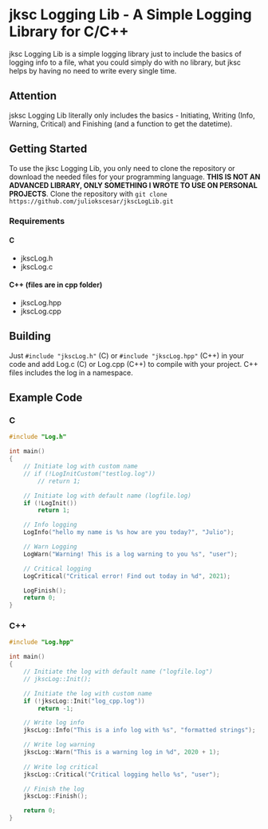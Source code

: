 ﻿# jksc Logging Lib - A Simple Logging Library for C/C++
jksc Logging Lib is a simple logging library just to include the basics of logging info to a file, what you could simply do with no library, but jksc helps by having no need to write every single time.

## Attention
jsksc Logging Lib literally only includes the basics - Initiating, Writing (Info, Warning, Critical) and Finishing (and a function to get the datetime).

## Getting Started
To use the jksc Logging Lib, you only need to clone the repository or download the needed files for your programming language. **THIS IS NOT AN ADVANCED LIBRARY, ONLY SOMETHING I WROTE TO USE ON PERSONAL PROJECTS**.
Clone the repository with `git clone https://github.com/juliokscesar/jkscLogLib.git`

### Requirements
#### C
- jkscLog.h
- jkscLog.c

#### C++ (files are in cpp folder)
- jkscLog.hpp
- jkscLog.cpp

## Building
Just `#include "jkscLog.h"` (C) or `#include "jkscLog.hpp"` (C++) in your code and add Log.c (C) or Log.cpp (C++) to compile with your project. C++ files includes the log in a namespace.

## Example Code
### C
```c
#include "Log.h"

int main()
{
    // Initiate log with custom name
    // if (!LogInitCustom("testlog.log"))
        // return 1;

    // Initiate log with default name (logfile.log)
    if (!LogInit())
        return 1;

    // Info logging
    LogInfo("hello my name is %s how are you today?", "Julio");

    // Warn Logging
    LogWarn("Warning! This is a log warning to you %s", "user");

    // Critical logging
    LogCritical("Critical error! Find out today in %d", 2021);

    LogFinish();
    return 0;
}
```

### C++
```cpp
#include "Log.hpp"

int main()
{
    // Initiate the log with default name ("logfile.log")
    // jkscLog::Init();

    // Initiate the log with custom name
    if (!jkscLog::Init("log_cpp.log"))
        return -1;

    // Write log info
    jkscLog::Info("This is a info log with %s", "formatted strings");

    // Write log warning
    jkscLog::Warn("This is a warning log in %d", 2020 + 1);
    
    // Write log critical
    jkscLog::Critical("Critical logging hello %s", "user");

    // Finish the log
    jkscLog::Finish();

    return 0;
}
```

